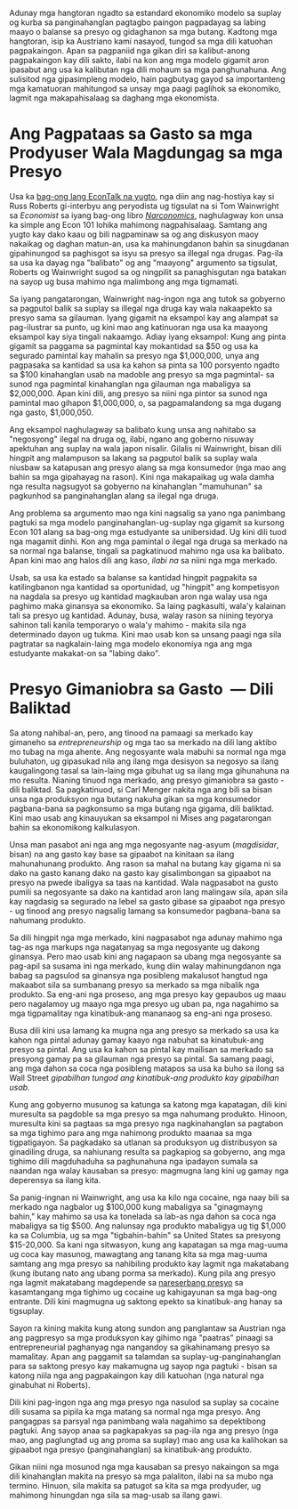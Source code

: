 
Adunay mga hangtoran ngadto sa estandard ekonomiko modelo sa suplay og kurba sa panginahanglan pagtagbo paingon pagpadayag sa labing maayo o balanse sa presyo og gidaghanon sa mga butang. Kadtong mga hangtoran, isip ka Austriano kami nasayod, tungod sa mga dili katuohan pagpakaingon. Apan sa pagpaniid nga gikan diri sa kalibut-anong pagpakaingon kay dili sakto, ilabi na kon ang mga modelo gigamit aron ipasabut ang usa ka kalibutan nga dili mohaum sa mga panghunahuna. Ang sulisitod nga gipasimpleng modelo, hain pagbutyag gayod sa importanteng mga kamatuoran mahitungod sa unsay mga paagi paglihok sa ekonomiko, lagmit nga makapahisalaag sa daghang mga ekonomista.

# Ang Pagpataas sa Gasto sa mga Prodyuser Wala Magdungag sa mga Presyo 

Usa ka [bag-ong lang EconTalk na yugto](http://www.econtalk.org/archives/2017/02/tom*wainwright.html), nga diin ang nag-hostiya kay si Russ Roberts gi-interbyu ang peryodista ug tigsulat na si Tom Wainwright sa *Economist* sa iyang bag-ong libro *[Narconomics](https://www.amazon.com/Narconomics-How-Run-Drug-Cartel/dp/1610395832/?tag=misesinsti-20)*, naghulagway kon unsa ka simple ang Econ 101 lohika mahimong nagpahisalaag. Samtang ang yugto kay dako kaau og bili nagpaminaw sa og ang diskusyon maoy nakaikag og daghan matun-an, usa ka mahinungdanon bahin sa sinugdanan gipahinungod sa paghisgot sa isyu sa presyo sa illegal nga drugas. Pag-ila sa usa ka dayag nga "balibato" og ang "maayong" argumento sa tigsulat, Roberts og Wainwright sugod
sa og ningpilit sa panaghisgutan nga batakan na sayop ug busa mahimo nga malimbong ang mga tigmamati.

Sa iyang pangatarongan, Wainwright nag-ingon nga ang tutok sa gobyerno sa pagputol balik sa suplay sa illegal nga druga kay wala nakaapekto sa presyo sama sa gilauman. Iyang gigamit na eksampol kay ang alampat sa pag-ilustrar sa punto, ug kini mao ang katinuoran nga usa ka maayong eksampol kay siya tingali nakaamgo. Adiay iyang eksampol: Kung ang pinta gigamit sa paggama sa pagmintal kay mokantidad sa $50 og usa ka segurado pamintal kay mahalin sa presyo nga $1,000,000, unya ang pagpasaka sa kantidad sa usa ka kahon sa pinta sa 100 porsyento ngadto sa $100 kinahanglan usab na madoble ang presyo sa mga pagmintal- sa sunod nga pagmintal kinahanglan nga gilauman nga mabaligya sa $2,000,000. Apan kini dili, ang presyo sa niini nga pintor sa sunod nga pamintal mao gihapon $1,000,000, o, sa pagpamalandong sa mga dugang nga gasto, $1,000,050.

Ang eksampol naghulagway sa balibato kung unsa ang nahitabo sa "negosyong" ilegal na druga og, ilabi, ngano ang goberno nisuway apektuhan ang suplay na wala japon nisalir. Gilalis ni Wainwright, bisan dili hingpit ang malampuson sa lakang sa pagputol balik sa suplay wala niusbaw sa katapusan ang presyo alang sa mga konsumedor (nga mao ang bahin sa mga gipahayag na rason). Kini nga makapaikag ug wala damha nga resulta nagsugyot sa gobyerno na kinahanglan "mamuhunan" sa pagkunhod sa panginahanglan alang sa ilegal nga druga.

Ang problema sa argumento mao nga kini nagsalig sa yano nga panimbang pagtuki sa mga modelo panginahanglan-ug-suplay nga gigamit sa kursong Econ 101 alang sa bag-ong mga estudyante sa unibersidad. Ug kini dili tuod nga magamit dinhi. Kon ang mga pamintal o ilegal nga druga sa merkado na sa normal nga balanse, tingali sa pagkatinuod mahimo nga usa ka balibato. Apan kini mao ang halos dili ang kaso, *ilabi na* sa niini nga mga merkado.

Usab, sa usa ka estado sa balanse sa kantidad hingpit pagpakita sa katilingbanon nga kantidad sa oportunidad, ug "hingpit" ang kompetisyon na nagdala sa presyo ug kantidad magkauban aron nga walay usa nga paghimo maka ginansya sa ekonomiko. Sa laing pagkasulti, wala'y kalainan tali sa presyo ug kantidad. Adunay, busa, walay rason sa niining teyorya sahinon tali kanila temporaryo o wala'y mahimo - makita sila nga determinado dayon ug tukma. Kini mao usab kon sa unsang paagi nga sila pagtratar sa nagkalain-laing mga modelo ekonomiya nga ang mga estudyante makakat-on sa "labing dako".

# Presyo Gimaniobra sa Gasto  — Dili Baliktad

Sa atong nahibal-an, pero, ang tinood na pamaagi sa merkado kay gimaneho sa *entrepreneurship* og mga tao sa merkado na dili lang aktibo mo tubag na mga ahente. Ang negosyante wala mabuhi sa normal nga mga buluhaton, ug gipasukad nila ang ilang mga desisyon sa negosyo sa ilang kaugalingong tasal sa lain-laing mga gibuhat ug sa ilang mga gihunahuna na mo resulta. Nianing tinuod nga merkado, ang presyo gimaniobra sa gasto - dili baliktad. Sa pagkatinuod, si Carl Menger nakita nga ang bili sa bisan unsa nga produksyon nga butang nakuha gikan sa mga konsumedor pagbana-bana sa pagkonsumo sa mga butang nga gigama, dili baliktad. Kini mao usab ang kinauyukan sa eksampol ni Mises ang pagatarongan bahin sa ekonomikong kalkulasyon.

Unsa man pasabot ani nga ang mga negosyante nag-asyum (*magdisidar*, bisan) na ang gasto kay base sa gipaabot na kinitaan sa ilang mahunahunang produkto. Ang rason sa mahal na butang kay gigama ni sa dako na gasto kanang dako na gasto kay gisalimbongan sa gipaabot na presyo na pwede ibaligya sa taas na kantidad. Wala nagpasabot na gusto pumili sa negosyante sa dako na kantidad aron lang malingaw sila, apan sila kay nagdasig sa segurado na lebel sa gasto gibase sa gipaabot nga presyo - ug tinood ang presyo nagsalig lamang sa konsumedor pagbana-bana sa nahumang produkto.

Sa dili hingpit nga mga merkado, kini nagpasabot nga adunay mahimo nga tag-as nga markups nga nagatanyag sa mga negosyante ug dakong ginansya. Pero mao usab kini ang nagapaon sa ubang mga negosyante sa pag-apil sa susama ini nga merkado, kung diin walay mahinungdanon nga babag sa pagsulod sa ginansya nga posibleng makalusot hangtud nga makaabot sila sa sumbanang presyo sa merkado sa mga nibalik nga produkto. Sa eng-ani nga proseso, ang mga presyo kay gepaubos ug maau pero nagalamoy ug maayo nga mga presyo ug uban pa, nga nagahimo sa mga tigpamalitay nga kinatibuk-ang mananaog sa eng-ani nga proseso.

Busa dili kini usa lamang ka mugna nga ang presyo sa merkado sa usa ka kahon nga pintal adunay gamay kaayo nga nabuhat sa kinatubuk-ang presyo sa pintal. Ang usa ka kahon sa pintal kay mailisan sa merkado sa presyong gamay pa sa gilauman nga presyo sa pintal. Sa samang paagi, ang mga dahon sa coca nga posibleng matapos sa usa ka buho sa ilong sa Wall Street *gipabilhan tungod ang kinatibuk-ang produkto kay gipabilhan usab.*

Kung ang gobyerno musunog sa katunga sa katong mga kapatagan, dili kini muresulta sa pagdoble sa mga presyo sa mga nahumang produkto. Hinoon, muresulta kini sa pagtaas sa mga presyo nga nagkinahanglan sa pagtabon sa mga tighimo para ang mga nahimong produkto maanaa sa mga tigpatigayon. Sa pagkadako sa utlanan sa produksyon ug distribusyon sa ginadiling druga, sa nahiunang resulta sa pagkapiog sa gobyerno, ang mga tighimo dili magduhaduha sa paghunahuna nga ipadayon sumala sa naandan nga walay kausaban sa presyo: magmugna lang kini ug gamay nga deperensya sa ilang kita.

Sa panig-ingnan ni Wainwright, ang usa ka kilo nga cocaine, nga naay bili sa merkado nga nagbalor ug $100,000 kung mabaligya sa "ginagmayng bahin," kay mahimo sa usa ka tonelada sa lab-as nga dahon sa coca nga mabaligya sa tig $500. Ang nalunsay nga produkto mabaligya ug tig $1,000 ka sa Columbia, ug sa mga "tigbahin-bahin" sa United States sa presyong $15-20,000. Sa kani nga sitwasyon, kung ang kapatagan sa mga mag-uuma ug coca kay masunog, mawagtang ang tanang kita sa mga mag-uuma samtang ang mga presyo sa nahibiling produkto kay lagmit nga makatabang (kung ibutang nato ang ubang porma sa merkado). Kung pila ang presyo nga lagmit makatabang magdepende sa [nareserbang presyo](https://en.wikipedia.org/wiki/Reservation*price) sa kasamtangang mga tighimo ug cocaine ug kahigayunan sa mga bag-ong entrante. Dili kini magmugna ug saktong epekto sa kinatibuk-ang hanay sa tigsuplay.

Sayon ra kining makita kung atong sundon ang panglantaw sa Austrian nga ang pagpresyo sa mga produksyon kay gihimo nga "paatras" pinaagi sa entrepreneurial paghanyag nga nangandoy sa gikahinamang presyo sa mamalitay. Apan ang paggamit sa talamdan sa suplay-ug-panginahanglan para sa saktong presyo kay makamugna ug sayop nga pagtuki - bisan sa katong niila nga ang pagpakaingon kay dili katuohan (nga natural nga ginabuhat ni Roberts).

Dili kini pag-ingon nga ang mga presyo nga nasulod sa suplay sa cocaine dili susama sa pipila ka mga matang sa normal nga mga presyo. Ang pangagpas sa parsyal nga panimbang wala nagahimo sa depektibong pagtuki. Ang sayop anaa sa pagkapakyas sa pag-ila nga ang presyo (nga mao, ang paglungtad ug ang proma sa suplay) mao ang usa ka kalihokan sa gipaabot nga presyo (panginahanglan) sa kinatibuk-ang produkto.

Gikan niini nga mosunod nga mga kausaban sa presyo nakaingon sa mga dili kinahanglan makita na presyo sa mga palaliton, ilabi na sa mubo nga termino. Hinuon, sila makita sa patugot sa kita sa mga prodyuder, ug mahimong hinungdan nga sila sa mag-usab sa ilang gawi.


